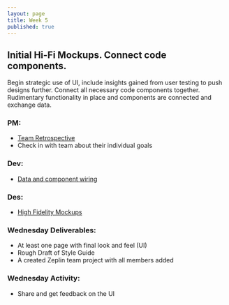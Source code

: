```yaml
---
layout: page
title: Week 5
published: true
---
```



## Initial Hi-Fi Mockups. Connect code components.

Begin strategic use of UI, include insights gained from user testing to push designs further. Connect all necessary code components together. Rudimentary functionality in place and components are connected and exchange data.

### PM:
*   [Team Retrospective](retrospective.md)
*   Check in with team about their individual goals

### Dev:
*   [Data and component wiring](data-and-component-wiring.md)

### Des:
*   [High Fidelity Mockups](high-fidelity-mockups.md)

### Wednesday Deliverables:
  * At least one page with final look and feel (UI)
  * Rough Draft of Style Guide
  * A created Zeplin team project with all members added

### Wednesday Activity:
  * Share and get feedback on the UI
